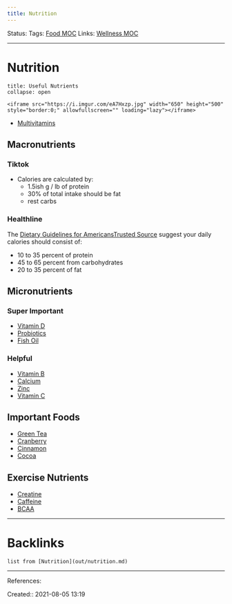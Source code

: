```yaml
---
title: Nutrition
---
```

Status: 
Tags: [Food MOC](out/food-moc.md)
Links: [Wellness MOC](out/wellness-moc.md)
___
# Nutrition
```ad-info
title: Useful Nutrients
collapse: open

<iframe src="https://i.imgur.com/eA7Hxzp.jpg" width="650" height="500" style="border:0;" allowfullscreen="" loading="lazy"></iframe>

```
- [Multivitamins](out/multivitamins.md)
## Macronutrients
### Tiktok
- Calories are calculated by:
	- 1.5ish g / lb of protein
	- 30% of total intake should be fat
	- rest carbs
### Healthline
The [Dietary Guidelines for AmericansTrusted Source](https://health.gov/dietaryguidelines/2015/resources/2015-2020_Dietary_Guidelines.pdf) suggest your daily calories should consist of:
-   10 to 35 percent of protein
-   45 to 65 percent from carbohydrates
-   20 to 35 percent of fat
## Micronutrients
### Super Important
- [Vitamin D](out/vitamin-d.md)
- [Probiotics](out/probiotics.md)
- [Fish Oil](out/fish-oil.md)
### Helpful
- [Vitamin B](out/vitamin-b.md)
- [Calcium](None)
- [Zinc](out/zinc.md)
- [Vitamin C](None)
## Important Foods
- [Green Tea](None)
- [Cranberry](None)
- [Cinnamon](None)
- [Cocoa](None)
## Exercise Nutrients
- [Creatine](out/creatine.md)
- [Caffeine](None)
- [BCAA](out/bcaa.md)
___
# Backlinks
```dataview
list from [Nutrition](out/nutrition.md)
```
___
References:

Created:: 2021-08-05 13:19
